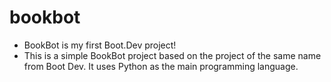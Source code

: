 # bookbot
- BookBot is my first Boot.Dev project!
- This is a simple BookBot project based on the project of the same name from Boot Dev. It uses Python as the main programming language.
